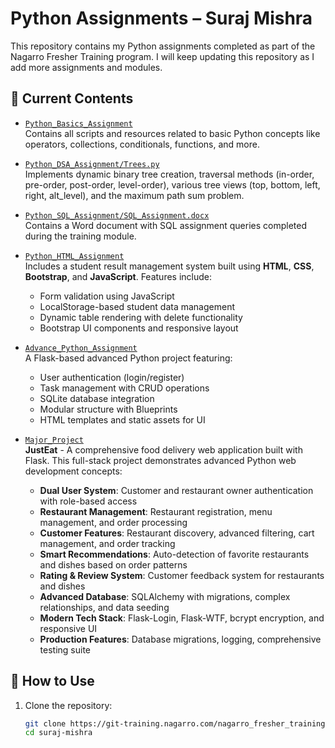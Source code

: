 # Python Assignments – Suraj Mishra

This repository contains my Python assignments completed as part of the Nagarro Fresher Training program. I will keep updating this repository as I add more assignments and modules.

## 📁 Current Contents

- [`Python_Basics_Assignment`](./Python_Basics_Assignment)  
  Contains all scripts and resources related to basic Python concepts like operators, collections, conditionals, functions, and more.

- [`Python_DSA_Assignment/Trees.py`](./Python_DSA_Assignment/Trees.py)  
  Implements dynamic binary tree creation, traversal methods (in-order, pre-order, post-order, level-order), various tree views (top, bottom, left, right, alt_level), and the maximum path sum problem.

- [`Python_SQL_Assignment/SQL_Assignment.docx`](./Python_SQL_Assignment/SQL_Assignment.docx)  
 Contains a Word document with SQL assignment queries completed during the training module.

- [`Python_HTML_Assignment`](./Python_HTML_Assignment)  
  Includes a student result management system built using **HTML**, **CSS**, **Bootstrap**, and **JavaScript**. Features include:
  - Form validation using JavaScript
  - LocalStorage-based student data management
  - Dynamic table rendering with delete functionality
  - Bootstrap UI components and responsive layout

- [`Advance_Python_Assignment`](./Advance_Python_Assignment)  
  A Flask-based advanced Python project featuring:
  - User authentication (login/register)
  - Task management with CRUD operations
  - SQLite database integration
  - Modular structure with Blueprints
  - HTML templates and static assets for UI

- [`Major_Project`](./Major_Project)  
  **JustEat** - A comprehensive food delivery web application built with Flask. This full-stack project demonstrates advanced Python web development concepts:
  - **Dual User System**: Customer and restaurant owner authentication with role-based access
  - **Restaurant Management**: Restaurant registration, menu management, and order processing
  - **Customer Features**: Restaurant discovery, advanced filtering, cart management, and order tracking
  - **Smart Recommendations**: Auto-detection of favorite restaurants and dishes based on order patterns
  - **Rating & Review System**: Customer feedback system for restaurants and dishes
  - **Advanced Database**: SQLAlchemy with migrations, complex relationships, and data seeding
  - **Modern Tech Stack**: Flask-Login, Flask-WTF, bcrypt encryption, and responsive UI
  - **Production Features**: Database migrations, logging, comprehensive testing suite

## 🚀 How to Use

1. Clone the repository:
   ```bash
   git clone https://git-training.nagarro.com/nagarro_fresher_training/python/suraj-mishra.git
   cd suraj-mishra
   ```
